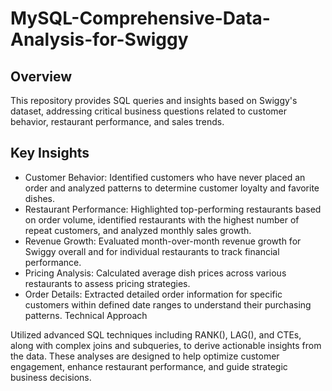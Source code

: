 # MySQL-Comprehensive-Data-Analysis-for-Swiggy

## Overview

This repository provides SQL queries and insights based on Swiggy's dataset, addressing critical business questions related to customer behavior, restaurant performance, and sales trends.

## Key Insights

- Customer Behavior: Identified customers who have never placed an order and analyzed patterns to determine customer loyalty and favorite dishes.
- Restaurant Performance: Highlighted top-performing restaurants based on order volume, identified restaurants with the highest number of repeat customers, and analyzed monthly sales growth.
- Revenue Growth: Evaluated month-over-month revenue growth for Swiggy overall and for individual restaurants to track financial performance.
- Pricing Analysis: Calculated average dish prices across various restaurants to assess pricing strategies.
- Order Details: Extracted detailed order information for specific customers within defined date ranges to understand their purchasing patterns.
Technical Approach

Utilized advanced SQL techniques including RANK(), LAG(), and CTEs, along with complex joins and subqueries, to derive actionable insights from the data.
These analyses are designed to help optimize customer engagement, enhance restaurant performance, and guide strategic business decisions.
